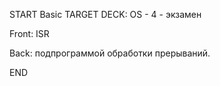 START
Basic
TARGET DECK: OS - 4 - экзамен

Front: ISR  

Back: подпрограммой обработки прерываний.
<!--ID: 1663427618481-->
END 